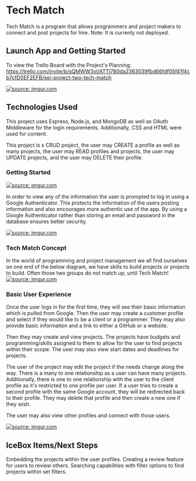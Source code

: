 # Tech Match




Tech Match is a program that allows programmers and project makers to connect and post projects for hire. Note: It is currenly not deployed. 


## Launch App and Getting Started



To view the Trello Board with the Project's Planning: https://trello.com/invite/b/sQMWW3vl/ATTI780da2363039fbd66fdf05f41f4cb7cfD0EF2EFB/sei-project-two-tech-match


<a href="https://imgur.com/2GX6N23"><img src="https://i.imgur.com/2GX6N23l.png" title="source: imgur.com" /></a>




## Technologies Used


This project uses Express, Node.js, and MongoDB as well as OAuth Middleware for the login requirements. Additionally, CSS and HTML were used for content.


This project is s CRUD project, the user may CREATE a profile as well as many projects, the user may READ profiles and projects, the user may UPDATE projects, and the user may DELETE their profile.




### Getting Started


<a href="https://imgur.com/jKCDpbj"><img src="https://i.imgur.com/jKCDpbjl.png" title="source: imgur.com" /></a>


In order to view any of the information the user is prompted to log in using a Google Authenticator. This protects the information of the users posting information and also encourages more authentic use of the app. By using a Google Authenticator rather than storing an email and password in the database ensures better security.


<a href="https://imgur.com/l4ogacC"><img src="https://i.imgur.com/l4ogacCl.png" title="source: imgur.com" /></a>


### Tech Match Concept
In the world of programming and project management we all find ourselves on one end of the below diagram, we have skills to build projects or projects to build. Often those two groups do not match up, until Tech Match!
<a href="https://imgur.com/SeunRy6"><img src="https://i.imgur.com/SeunRy6l.png" title="source: imgur.com" /></a>


### Basic User Experience


Once the user logs in for the first time, they will see their basic information which is pulled from Google. Then the user may create a customer profile and select if they would like to be a client or a programmer. They may also provide basic information and a link to either a GitHub or a website.


Then they may create and view projects. The projects have budgets and programming/skills assigned to them to allow for the user to find projects within their scope. The user may also view start dates and deadlines for projects.


The user of the project may edit the project if the needs change along the way. There is a many to one relationship as a user can have many projects. Additionally, there is one to one relationship with the user to the client profile as it's restricted to one profile per user. If a user tries to create a second profile with the same Google account, they will be redirected back to their profile. They may delete that profile and then create a new one if they wish.


The user may also view other profiles and connect with those users.


<a href="https://imgur.com/i6RizUr"><img src="https://i.imgur.com/i6RizUrl.png" title="source: imgur.com" /></a>


## IceBox Items/Next Steps


Embedding the projects within the user profiles.
Creating a review feature for users to review others.
Searching capabilities with filter options to find projects within set filters.

